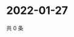 # 2022-01-27

共 0 条

<!-- BEGIN WEIBO -->
<!-- 最后更新时间 Thu Jan 27 2022 01:14:41 GMT+0800 (China Standard Time) -->

<!-- END WEIBO -->
